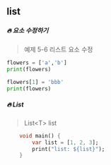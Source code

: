 ## list

##### 🔥 요소 수정하기

> 예제 5-6 리스트 요소 수정

```python
flowers = ['a','b']
print(flowers)

flowers[1] = 'bbb'
print(flowers)
```

##### 🔥 List

> List\<T\> list

```dart
    void main() {
        var list = [1, 2, 3];
        print("list: ${list}");
    }
```
